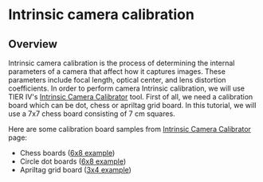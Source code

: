 # Intrinsic camera calibration

## Overview

Intrinsic camera calibration is the process
of determining the internal parameters of a camera that affect how it captures images.
These parameters include focal length, optical center, and lens distortion coefficients.
In order to perform camera Intrinsic calibration,
we will use TIER IV's [Intrinsic Camera Calibrator](https://github.com/tier4/CalibrationTools/blob/tier4/universe/sensor/docs/how_to_intrinsic_camera.md) tool.
First of all, we need a calibration board which can be dot, chess or apriltag grid board.
In this tutorial, we will use a 7x7 chess board consisting of 7 cm squares.

Here are some calibration board samples from [Intrinsic Camera Calibrator](https://github.com/tier4/CalibrationTools/blob/tier4/universe/sensor/docs/how_to_intrinsic_camera.md) page:

- Chess boards ([6x8 example](https://github.com/tier4/CalibrationTools/blob/tier4/universe/sensor/docs/resource/checkerboard_8x6.pdf))
- Circle dot boards ([6x8 example](https://github.com/tier4/CalibrationTools/blob/tier4/universe/sensor/docs/resource/circle_8x6.pdf))
- Apriltag grid board ([3x4 example](https://github.com/tier4/CalibrationTools/blob/tier4/universe/sensor/docs/resource/apriltag_grid_3x4.pdf))
